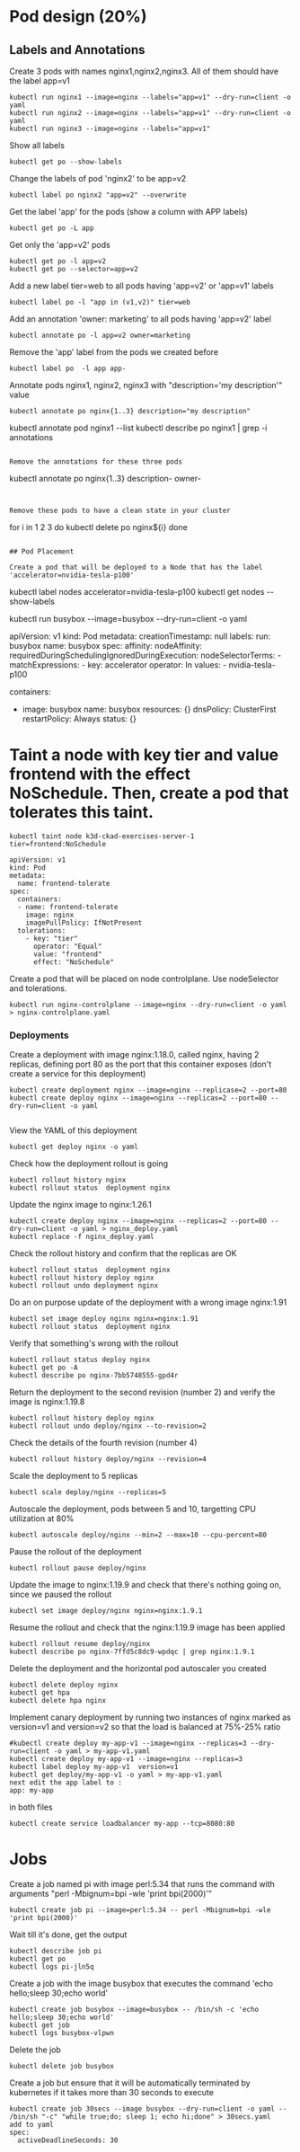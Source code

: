 # Pod design (20%)

## Labels and Annotations

Create 3 pods with names nginx1,nginx2,nginx3. All of them should have the label app=v1

```
kubectl run nginx1 --image=nginx --labels="app=v1" --dry-run=client -o yaml 
kubectl run nginx2 --image=nginx --labels="app=v1" --dry-run=client -o yaml 
kubectl run nginx3 --image=nginx --labels="app=v1" 
```

Show all labels 
```
kubectl get po --show-labels
```

Change the labels of pod 'nginx2' to be app=v2
```
kubectl label po nginx2 "app=v2" --overwrite
```

Get the label 'app' for the pods (show a column with APP labels)
```
kubectl get po -L app  
```


Get only the 'app=v2' pods
```
kubectl get po -l app=v2
kubectl get po --selector=app=v2
```

Add a new label tier=web to all pods having 'app=v2' or 'app=v1' labels
```
kubectl label po -l "app in (v1,v2)" tier=web
```

Add an annotation 'owner: marketing' to all pods having 'app=v2' label
```
kubectl annotate po -l app=v2 owner=marketing
```

Remove the 'app' label from the pods we created before
```
kubectl label po  -l app app-
```

Annotate pods nginx1, nginx2, nginx3 with "description='my description'" value
```
kubectl annotate po nginx{1..3} description="my description"
```
kubectl annotate pod nginx1 --list
kubectl describe po nginx1 | grep -i annotations
```

Remove the annotations for these three pods
```
kubectl annotate po nginx{1..3} description- owner-
```


Remove these pods to have a clean state in your cluster
```
for i  in  1 2 3 
do
kubectl delete po nginx${i}
done
```

## Pod Placement

Create a pod that will be deployed to a Node that has the label 'accelerator=nvidia-tesla-p100'

```
kubectl label nodes <your-node-name> accelerator=nvidia-tesla-p100
kubectl get nodes --show-labels

kubectl run busybox --image=busybox --dry-run=client -o yaml

apiVersion: v1
kind: Pod
metadata:
  creationTimestamp: null
  labels:
    run: busybox
  name: busybox
spec:
  affinity:
    nodeAffinity:
      requiredDuringSchedulingIgnoredDuringExecution:
        nodeSelectorTerms:
        - matchExpressions:
          - key: accelerator
            operator: In
            values:
            - nvidia-tesla-p100

  containers:
  - image: busybox
    name: busybox
    resources: {}
  dnsPolicy: ClusterFirst
  restartPolicy: Always
status: {}


# Taint a node with key tier and value frontend with the effect NoSchedule. Then, create a pod that tolerates this taint.
```
kubectl taint node k3d-ckad-exercises-server-1 tier=frontend:NoSchedule

apiVersion: v1
kind: Pod
metadata:
  name: frontend-tolerate
spec:
  containers:
  - name: frontend-tolerate
    image: nginx
    imagePullPolicy: IfNotPresent
  tolerations:
    - key: "tier"
      operator: "Equal"
      value: "frontend"
      effect: "NoSchedule"
```

Create a pod that will be placed on node controlplane. Use nodeSelector and tolerations.

```
kubectl run nginx-controlplane --image=nginx --dry-run=client -o yaml > nginx-controlplane.yaml
```

### Deployments

Create a deployment with image nginx:1.18.0, called nginx, having 2 replicas, defining port 80 as the port that this container exposes (don't create a service for this deployment)
```
kubectl create deployment nginx --image=nginx --replicase=2 --port=80
kubectl create deploy nginx --image=nginx --replicas=2 --port=80 --dry-run=client -o yaml


```

View the YAML of this deployment

```
kubectl get deploy nginx -o yaml
```


Check how the deployment rollout is going
```
kubectl rollout history nginx 
kubectl rollout status  deployment nginx 
```


Update the nginx image to nginx:1.26.1
```
kubectl create deploy nginx --image=nginx --replicas=2 --port=80 --dry-run=client -o yaml > nginx_deploy.yaml
kubectl replace -f nginx_deploy.yaml
``` 

Check the rollout history and confirm that the replicas are OK
```
kubectl rollout status  deployment nginx 
kubectl rollout history deploy nginx
kubectl rollout undo deployment nginx
```

Do an on purpose update of the deployment with a wrong image nginx:1.91
```
kubectl set image deploy nginx nginx=nginx:1.91
kubectl rollout status  deployment nginx   
```

Verify that something's wrong with the rollout
```
kubectl rollout status deploy nginx
kubectl get po -A
kubectl describe po nginx-7bb5748555-gpd4r
```

Return the deployment to the second revision (number 2) and verify the image is nginx:1.19.8

```
kubectl rollout history deploy nginx
kubectl rollout undo deploy/nginx --to-revision=2
```

Check the details of the fourth revision (number 4)
```
kubectl rollout history deploy/nginx --revision=4
```

Scale the deployment to 5 replicas
```
kubectl scale deploy/nginx --replicas=5
```

Autoscale the deployment, pods between 5 and 10, targetting CPU utilization at 80%
```
kubectl autoscale deploy/nginx --min=2 --max=10 --cpu-percent=80
```

Pause the rollout of the deployment
``` 
kubectl rollout pause deploy/nginx
```

Update the image to nginx:1.19.9 and check that there's nothing going on, since we paused the rollout
```
kubectl set image deploy/nginx nginx=nginx:1.9.1
```

Resume the rollout and check that the nginx:1.19.9 image has been applied
```
kubectl rollout resume deploy/nginx
kubectl describe po nginx-7ffd5c8dc9-wpdqc | grep nginx:1.9.1
```

Delete the deployment and the horizontal pod autoscaler you created
```
kubectl delete deploy nginx
kubectl get hpa
kubectl delete hpa nginx
```

Implement canary deployment by running two instances of nginx marked as version=v1 and version=v2 so that the load is balanced at 75%-25% ratio
```
#kubectl create deploy my-app-v1 --image=nginx --replicas=3 --dry-run=client -o yaml > my-app-v1.yaml 
kubectl create deploy my-app-v1 --image=nginx --replicas=3
kubectl label deploy my-app-v1  version=v1
kubectl get deploy/my-app-v1 -o yaml > my-app-v1.yaml
next edit the app label to :
app: my-app
```

in both files

```
kubectl create service loadbalancer my-app --tcp=8080:80 
```

# Jobs
Create a job named pi with image perl:5.34 that runs the command with arguments "perl -Mbignum=bpi -wle 'print bpi(2000)'"
```
kubectl create job pi --image=perl:5.34 -- perl -Mbignum=bpi -wle 'print bpi(2000)'
```

Wait till it's done, get the output
```
kubectl describe job pi
kubectl get po
kubectl logs pi-jln5q 
```

Create a job with the image busybox that executes the command 'echo hello;sleep 30;echo world'
```
kubectl create job busybox --image=busybox -- /bin/sh -c 'echo hello;sleep 30;echo world'
kubectl get job
kubectl logs busybox-vlpwn
```

Delete the job
```
kubectl delete job busybox
```

Create a job but ensure that it will be automatically terminated by kubernetes if it takes more than 30 seconds to execute
```
kubectl create job 30secs --image busybox --dry-run=client -o yaml -- /bin/sh "-c" "while true;do; sleep 1; echo hi;done" > 30secs.yaml
add to yaml
spec:
  activeDeadlineSeconds: 30
```







